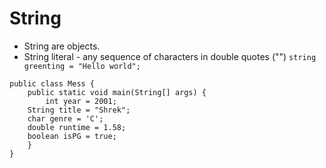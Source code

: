 # String

* String are objects.
* String literal - any sequence of characters in double quotes ("")
`string greenting = "Hello world";`

```
public class Mess {
    public static void main(String[] args) {   
        int year = 2001;
    String title = "Shrek";
    char genre = 'C';
    double runtime = 1.58;
    boolean isPG = true;
    }
}
```
